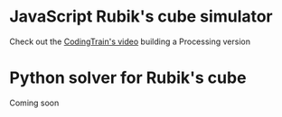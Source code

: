 # JavaScript Rubik's cube simulator
Check out the <a href="https://youtube.com/watch?v=9PGfL4t-uqE">CodingTrain's video</a> building a Processing version

# Python solver for Rubik's cube
Coming soon
